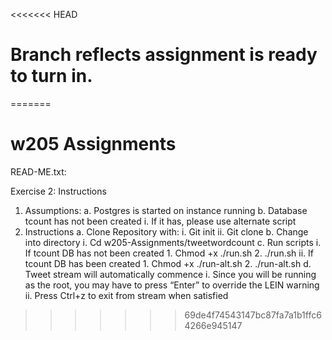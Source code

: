 <<<<<<< HEAD
# Branch reflects assignment is ready to turn in.
=======
# w205 Assignments

READ-ME.txt:

Exercise 2: Instructions

1.	Assumptions:
	a.	Postgres is started on instance running
	b.	Database tcount has not been created
		i.	If it has, please use alternate script
2.	Instructions
	a.	Clone Repository with:
		i.	Git init
		ii.	Git clone 
	b.	Change into directory
		i.	Cd w205-Assignments/tweetwordcount
	c.	Run scripts
		i.	If tcount DB has not been created
			1.	Chmod +x ./run.sh
			2.	./run.sh
		ii.	If tcount DB has been created
			1.	Chmod +x ./run-alt.sh
			2.	./run-alt.sh
	d.	Tweet stream will automatically commence
		i.	Since you will be running as the root, you may have to press “Enter” to override the LEIN warning
		ii.	Press Ctrl+z to exit from stream when satisfied


>>>>>>> 69de4f74543147bc87fa7a1b1ffc64266e945147
